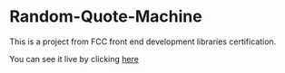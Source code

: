 # Random-Quote-Machine
This is a project from FCC front end development libraries certification.

You can see it live by clicking [here](https://jphuici.github.io/Random-Quote-Machine/)